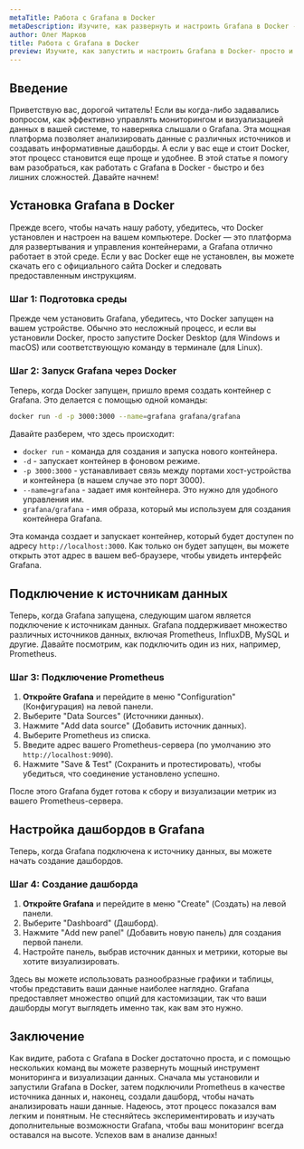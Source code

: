 ```yaml
---
metaTitle: Работа с Grafana в Docker
metaDescription: Изучите, как развернуть и настроить Grafana в Docker - просто и быстро. Мы рассмотрим основные шаги, включая установку, конфигурацию и подключение к источникам данных.
author: Олег Марков
title: Работа с Grafana в Docker
preview: Изучите, как запустить и настроить Grafana в Docker- просто и быстро. Разберем шаги, включая установку, конфигурацию и подключение к данным.
---
```


## Введение

Приветствую вас, дорогой читатель! Если вы когда-либо задавались вопросом, как эффективно управлять мониторингом и визуализацией данных в вашей системе, то наверняка слышали о Grafana. Эта мощная платформа позволяет анализировать данные с различных источников и создавать информативные дашборды. А если у вас еще и стоит Docker, этот процесс становится еще проще и удобнее. В этой статье я помогу вам разобраться, как работать с Grafana в Docker - быстро и без лишних сложностей. Давайте начнем!

## Установка Grafana в Docker

Прежде всего, чтобы начать нашу работу, убедитесь, что Docker установлен и настроен на вашем компьютере. Docker — это платформа для развертывания и управления контейнерами, а Grafana отлично работает в этой среде. Если у вас Docker еще не установлен, вы можете скачать его с официального сайта Docker и следовать предоставленным инструкциям.

### Шаг 1: Подготовка среды

Прежде чем установить Grafana, убедитесь, что Docker запущен на вашем устройстве. Обычно это несложный процесс, и если вы установили Docker, просто запустите Docker Desktop (для Windows и macOS) или соответствующую команду в терминале (для Linux).

### Шаг 2: Запуск Grafana через Docker

Теперь, когда Docker запущен, пришло время создать контейнер с Grafana. Это делается с помощью одной команды:

```bash
docker run -d -p 3000:3000 --name=grafana grafana/grafana
```

Давайте разберем, что здесь происходит:

- `docker run` - команда для создания и запуска нового контейнера.
- `-d` - запускает контейнер в фоновом режиме.
- `-p 3000:3000` - устанавливает связь между портами хост-устройства и контейнера (в нашем случае это порт 3000).
- `--name=grafana` - задает имя контейнера. Это нужно для удобного управления им.
- `grafana/grafana` - имя образа, который мы используем для создания контейнера Grafana.

Эта команда создает и запускает контейнер, который будет доступен по адресу `http://localhost:3000`. Как только он будет запущен, вы можете открыть этот адрес в вашем веб-браузере, чтобы увидеть интерфейс Grafana.

## Подключение к источникам данных

Теперь, когда Grafana запущена, следующим шагом является подключение к источникам данных. Grafana поддерживает множество различных источников данных, включая Prometheus, InfluxDB, MySQL и другие. Давайте посмотрим, как подключить один из них, например, Prometheus.

### Шаг 3: Подключение Prometheus

1. **Откройте Grafana** и перейдите в меню "Configuration" (Конфигурация) на левой панели.
2. Выберите "Data Sources" (Источники данных).
3. Нажмите "Add data source" (Добавить источник данных).
4. Выберите Prometheus из списка.
5. Введите адрес вашего Prometheus-сервера (по умолчанию это `http://localhost:9090`).
6. Нажмите "Save & Test" (Сохранить и протестировать), чтобы убедиться, что соединение установлено успешно.

После этого Grafana будет готова к сбору и визуализации метрик из вашего Prometheus-сервера.

## Настройка дашбордов в Grafana

Теперь, когда Grafana подключена к источнику данных, вы можете начать создание дашбордов.

### Шаг 4: Создание дашборда

1. **Откройте Grafana** и перейдите в меню "Create" (Создать) на левой панели.
2. Выберите "Dashboard" (Дашборд).
3. Нажмите "Add new panel" (Добавить новую панель) для создания первой панели.
4. Настройте панель, выбрав источник данных и метрики, которые вы хотите визуализировать.

Здесь вы можете использовать разнообразные графики и таблицы, чтобы представить ваши данные наиболее наглядно. Grafana предоставляет множество опций для кастомизации, так что ваши дашборды могут выглядеть именно так, как вам это нужно.

## Заключение

Как видите, работа с Grafana в Docker достаточно проста, и с помощью нескольких команд вы можете развернуть мощный инструмент мониторинга и визуализации данных. Сначала мы установили и запустили Grafana в Docker, затем подключили Prometheus в качестве источника данных и, наконец, создали дашборд, чтобы начать анализировать наши данные. Надеюсь, этот процесс показался вам легким и понятным. Не стесняйтесь экспериментировать и изучать дополнительные возможности Grafana, чтобы ваш мониторинг всегда оставался на высоте. Успехов вам в анализе данных!